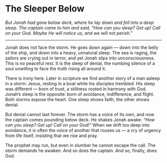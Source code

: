 # The Sleeper Below

*But Jonah had gone below deck, where he lay down and fell into a deep sleep. The captain came to him and said, “How can you sleep? Get up! Call on your God. Maybe He will notice us, and we will not perish.”*

---

Jonah does not face the storm. He goes down again — down into the belly of the ship, and down into a heavy, unnatural sleep. The sea is raging, the sailors are crying out in terror, and yet Jonah slips into unconsciousness. This is no peaceful rest. It is the sleep of denial, the numbing silence of a soul unwilling to face the truth rising all around it.

There is irony here. Later in scripture we find another story of a man asleep in a storm: Jesus, resting in a boat while his disciples trembled. His sleep was different — born of trust, a stillness rooted in harmony with God. Jonah’s sleep is the opposite: born of avoidance, indifference, and flight. Both storms expose the heart. One sleep shows faith, the other shows denial.

But denial cannot last forever. The storm has a voice of its own, and now the captain comes pounding below deck. He shakes Jonah awake: *“How can you sleep? Get up! Call on your God!”* When we drift too deep into avoidance, it is often the voice of another that rouses us — a cry of urgency from life itself, insisting that we rise and pray.

The prophet may run, but even in slumber he cannot escape the call. The storm demands he awaken. And so does the captain. And so, finally, does God.
